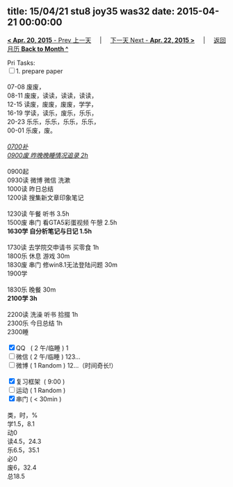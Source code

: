 title: 15/04/21 stu8 joy35 was32
date: 2015-04-21 00:00:00
---
[**< Apr. 20, 2015** - Prev 上一天](/lifelogs/2015/04/d20.html) &nbsp; &nbsp; | &nbsp; &nbsp; [下一天 Next - **Apr. 22, 2015 >**](/lifelogs/2015/04/d22.html) &nbsp; &nbsp; |  &nbsp; &nbsp; [返回月历 **Back to Month ^**](/lifelogs/2015/04/index.html)
<br/><div>Pri Tasks:</div><div><input type="checkbox" />1. prepare paper</div><div><br/></div><div>07-08 废废，</div><div>08-11 废废，读读，读读，读读，</div><div>12-15 读废，废废，废废，学学，</div><div>16-19 学读，读乐，废乐，乐乐，</div><div>20-23 乐乐，乐乐，乐乐，乐乐，</div><div>00-01 乐废，废。</div><div><br/></div><div><u><em>0700补</em></u></div><div><u><em>0900废 昨晚晚睡情况追录 2h</em></u></div><div><br/></div><div>0900起</div><div>0930读 微博 微信 洗漱</div><div>1000读 昨日总结</div><div>1200读 搜集新文章印象笔记</div><div><br/></div><div>1230读 午餐 听书 3.5h</div><div>1500废 串门 看GTA5彩蛋视频 午憩 2.5h</div><div><b>1630学 自分析笔记与日记 1.5h</b></div><div><br/></div><div>1730读 去学院交申请书 买零食 1h</div><div>1800乐 休息 游戏 30m</div><div>1830废 串门 修win8.1无法登陆问题 30m</div><div>1900学 </div><div><br/></div><div>1830乐 晚餐 30m</div><div><strong>2100学 3h</strong></div><div><br/></div><div>2200读 洗澡 听书 拾掇 1h</div><div>2300乐 今日总结 1h</div><div>2300睡</div><div><br/></div><div><input type="checkbox" checked="true" />QQ   ( 2 午/临睡 ) 1</div><div><input type="checkbox" />微信 ( 2 午/临睡 ) 123…</div><div><input type="checkbox" />微博 ( 1 Random ) 12…（时间奇长!）</div><div><br/></div><div><input type="checkbox" checked="true" />复习框架  ( 9:00 )</div><div><input type="checkbox" />运动 ( 1 Random )</div><div><input type="checkbox" checked="true" />串门 ( < 30min )</div><div><br/></div><div>类，时，%</div><div>学1.5，8.1</div><div>动0</div><div>读4.5，24.3</div><div>乐6.5，35.1</div><div>必0</div><div>废6，32.4</div><div>总18.5</div>